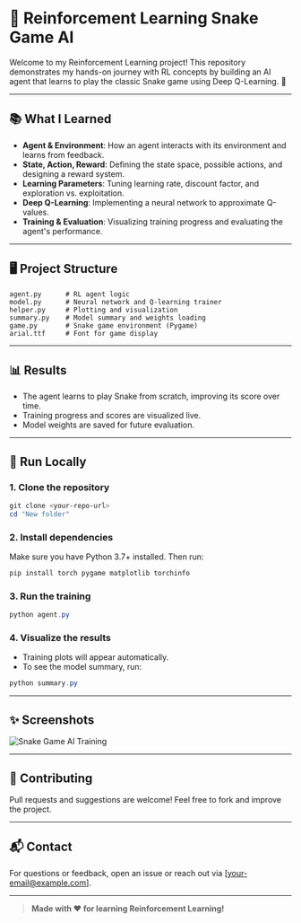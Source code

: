# 🐍 Reinforcement Learning Snake Game AI

Welcome to my Reinforcement Learning project! This repository demonstrates my hands-on journey with RL concepts by building an AI agent that learns to play the classic Snake game using Deep Q-Learning. 🚀

---

## 📚 What I Learned
- **Agent & Environment**: How an agent interacts with its environment and learns from feedback.
- **State, Action, Reward**: Defining the state space, possible actions, and designing a reward system.
- **Learning Parameters**: Tuning learning rate, discount factor, and exploration vs. exploitation.
- **Deep Q-Learning**: Implementing a neural network to approximate Q-values.
- **Training & Evaluation**: Visualizing training progress and evaluating the agent's performance.

---

## 🖥️ Project Structure
```
agent.py      # RL agent logic
model.py      # Neural network and Q-learning trainer
helper.py     # Plotting and visualization
summary.py    # Model summary and weights loading
game.py       # Snake game environment (Pygame)
arial.ttf     # Font for game display
```

---

## 📊 Results
- The agent learns to play Snake from scratch, improving its score over time.
- Training progress and scores are visualized live.
- Model weights are saved for future evaluation.

---

## 🚀 Run Locally

### 1. Clone the repository
```powershell
git clone <your-repo-url>
cd "New folder"
```

### 2. Install dependencies
Make sure you have Python 3.7+ installed. Then run:
```powershell
pip install torch pygame matplotlib torchinfo
```

### 3. Run the training
```powershell
python agent.py
```

### 4. Visualize the results
- Training plots will appear automatically.
- To see the model summary, run:
```powershell
python summary.py
```

---

## ✨ Screenshots
![Snake Game AI Training](https://user-images.githubusercontent.com/your-image-link.png)

---

## 🤝 Contributing
Pull requests and suggestions are welcome! Feel free to fork and improve the project.

---

## 📬 Contact
For questions or feedback, open an issue or reach out via [your-email@example.com].

---

> **Made with ❤️ for learning Reinforcement Learning!**
